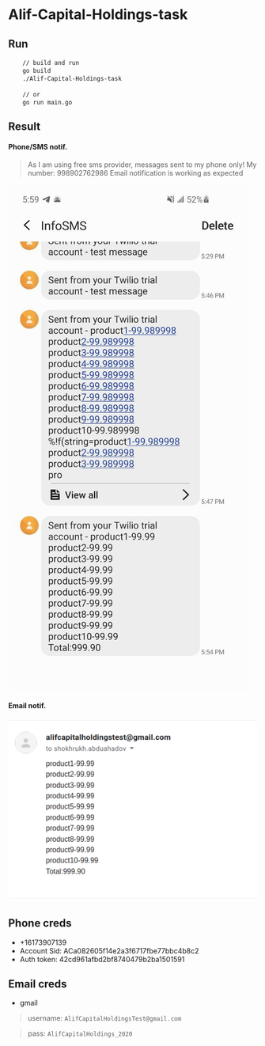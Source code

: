 # Alif-Capital-Holdings-task

## Run

```
    // build and run
    go build
    ./Alif-Capital-Holdings-task

    // or
    go run main.go
```

## Result

#### Phone/SMS notif.
> As I am using free sms provider, messages sent to my phone only!
> My number: 998902762986
> Email notification is working as expected

![sms](img/photo_2020-06-03_18-01-18.jpg)


#### Email notif.

![email](img/email.png)





## Phone creds

 - +16173907139
- Account Sid: ACa082605f14e2a3f6717fbe77bbc4b8c2
- Auth token: 42cd961afbd2bf8740479b2ba1501591


## Email creds

- gmail

> username: `AlifCapitalHoldingsTest@gmail.com`

> pass: `AlifCapitalHoldings_2020`